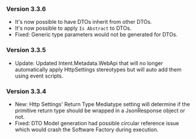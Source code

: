 ### Version 3.3.6

- It's now possible to have DTOs inherit from other DTOs.
- It's now possible to apply `Is Abstract` to DTOs.
- Fixed: Generic type parameters would not be generated for DTOs.

### Version 3.3.5

- Update: Updated Intent.Metadata.WebApi that will no longer automatically apply HttpSettings stereotypes but will auto add them using event scripts.

### Version 3.3.4

- New: Http Settings' Return Type Mediatype setting will determine if the primitive return type should be wrapped in a JsonResponse object or not.
- Fixed: DTO Model generation had possible circular reference issue which would crash the Software Factory during execution.
